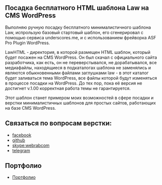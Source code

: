 
## Посадка бесплатного HTML шаблона Law на CMS WordPress

Выполняю ручную посадку бесплатного минималистичного шаблона Law, испрользую базовый стартовый шаблон, его сгенерировал с помощью сервиса
underscores.me, и c использованием фрейворка ASF Pro Plugin WordPress.

LawHTML - директория, в которой размещен HTML шаблон, который будет посажен на CMS WordPress. Он был скачал с официального сайта разработчика, как есть, он не переверстывался, не дорабатывался, все медиафайлы, находящиеся в подкаталогах шаблона не заменялись и являются обыкновенными файлами заглушками
law - в этот каталог будет заливаться тема WordPress, все файлы которой будут изменяться в процессе посадки на WordPress. До тех пор, пока её версия не достигнет v.1.00 корректная работа темы не гарантируется.

Этот шаблон станет примером моих возможностей в сфере посадки и верстки минималистичных шаблонов для простых сайтов, работающих на базе CMS WordPress.

## Связаться по вопросам верстки:

* [facebook](https://www.facebook.com/frontendercode)
* [github](https://github.com/frontend-coder)
* [skype:webrabcom](href="skype:webrabcom")
* [telegram](https://t.me/frontendcoder)

## Портфолио
* [Портфолио](https://frontend-coder.github.io)
